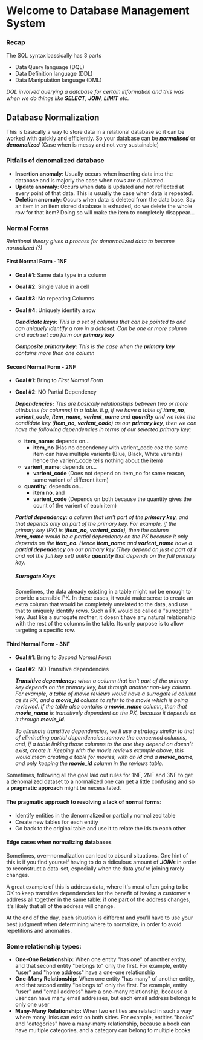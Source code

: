 # Welcome to Database Management System

### Recap
The SQL syntax bassically has 3 parts
* Data Query language (DQL)
* Data Definition language (DDL)
* Data Manipulation language (DML)

*DQL involved querying a database for certain information and this was when we do things like **SELECT**, __JOIN__, **LIMIT** etc.*

## Database Normalization
This is basically a way to store data in a relational database so it can be worked with quickly and efficiently. So your database can be ***normalised*** or ***denomalized*** (Case when is messy and not very sustainable)

### Pitfalls of denomalized database
* **Insertion anomaly**: Usually occurs when inserting data into the database and is majorly the case when rows are duplicated.
* **Update anomaly**: Occurs when data is updated and not reflected at every point of that data. This is usually the case when data is repeated.
* **Deletion anomaly**: Occurs when data is deleted from the data base. Say an item in an item stored database is exhusted, do we delete the whole row for that item? Doing so will make the item to completely disappear...

### Normal Forms
_Relational theory gives a process for denormalized data to become normalized (?)_ 

#### First Normal Form - 1NF
* **Goal #1**: Same data type in a column
* **Goal #2**: Single value in a cell
* **Goal #3**: No repeating Columns
* **Goal #4**: Uniquely identify a row

  ***Candidate keys:*** *This is a set of columns that can be pointed to and can uniquely identify a row in a dataset. Can be one or more column and each set can form our __primary key__*

  ***Composite primary key:*** *This is the case when the __primary key__ contains more than one column*

#### Second Normal Form - 2NF
* **Goal #1**: Bring to *First Normal Form*
* **Goal #2**: NO Partial Dependency

  ***Dependencies:*** *This are basically relationships between two or more attributes (or columns) in a table. E.g, if we have a table of **item_no**, **varient_code**, **item_name**, **varient_name** and **quantity** and we take the candidate key (**item_no**, **varient_code**) as our **primary key**, then we can have the following dependencies in terms of our selected primary key;*
  * **item_name**: depends on...
    * **item_no** (Has no dependency with varient_code coz the same item can have multiple varients (Blue, Black, White vareints) hence the varient_code tells nothing about the item)
  * **varient_name**: depends on...
    * **varient_code** (Does not depend on item_no for same reason, same varient of different item)
  * **quantity**: depends on...
    * **item no**, and
    * **varient_code** (Depends on both because the quantity gives the count of the varient of each item)

  ***Partial dependency:*** *a column that isn't part of the **primary key**, and that depends only on part of the primary key. For example, if the primary key (PK) is (**item_no**, **varient_code**), then the column **item_name** would be a partial dependency on the PK because it only depends on the **item_no**. Hence  **item_name** and **varient_name** have a **partial dependency** on our primary key (They depend on just a part of it and not the full key set) unlike **quantity** that depends on the full primary key.*

  ##### Surrogate Keys
  Sometimes, the data already existing in a table might not be enough to provide a sensible PK. In these cases, it would make sense to create an extra column that would be completely unrelated to the data, and use that to uniquely identify rows. Such a PK would be called a "surrogate" key. Just like a surrogate mother, it doesn't have any natural relationship with the rest of the columns in the table. Its only purpose is to allow targeting a specific row.

#### Third Normal Form - 3NF
* **Goal #1**: Bring to _Second Normal Form_
* **Goal #2**: NO Transitive dependencies

  ***Transitive dependency:*** *when a column that isn't part of the primary key depends on the primary key, but through another non-key column. For example, a table of movie reviews would have a surrogate id column as its PK, and a __movie_id__ column to refer to the movie which is being reviewed. If the table also contains a __movie_name__ column, then that __movie_name__ is transitively dependent on the PK, because it depends on it through __movie_id__.*

  *To eliminate transitive dependencies, we'll use a strategy similar to that of eliminating partial dependencies: remove the concerned columns, and, if a table linking those columns to the one they depend on doesn't exist, create it. Keeping with the movie reviews example above, this would mean creating a table for movies, with an __id__ and a __movie_name__, and only keeping the __movie_id__ column in the reviews table.*

Sometimes, following all the goal laid out rules for 1NF, 2NF and 3NF to get a denomalized dataset to a normalized one can get a little confusing and so a **pragmatic approach** might be necessitated.

#### The pragmatic approach to resolving a lack of normal forms:
* Identify entities in the denormalized or partially normalized table
* Create new tables for each entity
* Go back to the original table and use it to relate the ids to each other

#### Edge cases when normalizing databases
Sometimes, over-normalization can lead to absurd situations. One hint of this is if you find yourself having to do a ridiculous amount of ***JOINs*** in order to reconstruct a data-set, especially when the data you're joining rarely changes.

A great example of this is address data, where it's most often going to be OK to keep transitive dependencies for the benefit of having a customer's address all together in the same table: if one part of the address changes, it's likely that all of the address will change.

At the end of the day, each situation is different and you'll have to use your best judgment when determining where to normalize, in order to avoid repetitions and anomalies.

### Some relationship types:
* **One-One Relationship:** When one entity "has one" of another entity, and that second entity "belongs to" only the first. For example, entity "user" and "home address" have a one-one relationship
* **One-Many Relationship:** When one entity "has many" of another entity, and that second entity "belongs to" only the first. For example, entity "user" and "email address" have a one-many relationship, because a user can have many email addresses, but each email address belongs to only one user
* **Many-Many Relationship:** When two entities are related in such a way where many links can exist on both sides. For example, entities "books" and "categories" have a many-many relationship, because a book can have multiple categories, and a category can belong to multiple books